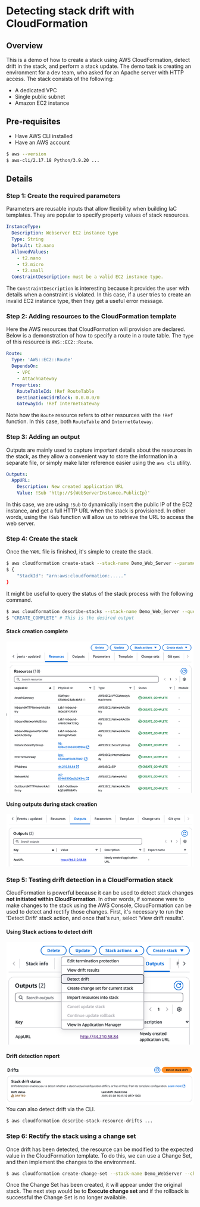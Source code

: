 # Detecting stack drift with CloudFormation

## Overview
This is a demo of how to create a stack using AWS CloudFormation, detect drift in the stack, and perform a stack update. The demo task is creating an environment for a dev team, who asked for an Apache server with HTTP access. The stack consists of the following:
- A dedicated VPC
- Single public subnet
- Amazon EC2 instance

## Pre-requisites
- Have AWS CLI installed
- Have an AWS account
```bash
$ aws --version
$ aws-cli/2.17.18 Python/3.9.20 ...
```
## Details
### Step 1: Create the required parameters
Parameters are reusable inputs that allow flexibility when building IaC templates. They are popular to specify property values of stack resources.
```yaml
InstanceType:
  Description: Webserver EC2 instance type
  Type: String
  Default: t2.nano
  AllowedValues:
    - t2.nano
    - t2.micro
    - t2.small
  ConstraintDescription: must be a valid EC2 instance type.
```
The `ConstraintDescription` is interesting because it provides the user with details when a constraint is violated. In this case, if a user tries to create an invalid EC2 instance type, then they get a useful error message.

### Step 2: Adding resources to the CloudFormation template
Here the AWS resources that CloudFormation will provision are declared. Below is a demonstration of how to specify a route in a route table. The `Type` of this resource is `AWS::EC2::Route`.
```yaml
Route:
  Type: 'AWS::EC2::Route'
  DependsOn:
    - VPC
    - AttachGateway
  Properties:
    RouteTableId: !Ref RouteTable
    DestinationCidrBlock: 0.0.0.0/0
    GatewayId: !Ref InternetGateway
```
Note how the `Route` resource refers to other resources with the `!Ref` function. In this case, both `RouteTable` and `InternetGateway`.

### Step 3: Adding an output
Outputs are mainly used to capture important details about the resources in the stack, as they allow a convenient way to store the information in a separate file, or simply make later reference easier using the `aws cli` utility.
```yaml
Outputs:
  AppURL:
    Description: New created application URL
    Value: !Sub 'http://${WebServerInstance.PublicIp}'
```
In this case, we are using `!Sub` to dynamically insert the public IP of the EC2 instance, and get a full HTTP URL when the stack is provisioned. In other words, using the `!Sub` function will allow us to retrieve the URL to access the web server.

### Step 4: Create the stack
Once the `YAML` file is finished, it's simple to create the stack.
```bash
$ aws cloudformation create-stack --stack-name Demo_Web_Server --parameters ParameterKey=InstanceType,ParameterValue=t2.micro --template-body file://cf_stack.yaml
$ {
    "StackId": "arn:aws:cloudformation:....."
}
```
It might be useful to query the status of the stack process with the following command.
```bash
$ aws cloudformation describe-stacks --stack-name Demo_Web_Server --query "Stacks[0].StackStatus"
$ "CREATE_COMPLETE" # This is the desired output
```
#### **Stack creation complete**
![Link](https://github.com/bernie-cm/cloudformation_lab/blob/main/assets/20250308_cloudformation_stack_created.png)
#### **Using outputs during stack creation**
![Link](https://github.com/bernie-cm/cloudformation_lab/blob/main/assets/20250308_cloudformation_outputs.png)

### Step 5: Testing drift detection in a CloudFormation stack
CloudFormation is powerful because it can be used to detect stack changes **not initiated within CloudFormation**. In other words, if someone were to make changes to the stack using the AWS Console, CloudFormation can be used to detect and rectify those changes.
First, it's necessary to run the 'Detect Drift' stack action, and once that's run, select 'View drift results'.
#### Using Stack actions to detect drift
![Link](https://github.com/bernie-cm/cloudformation_lab/blob/main/assets/20250308_detect_drift.png)
#### Drift detection report
![Link](https://github.com/bernie-cm/cloudformation_lab/blob/main/assets/20250308_drift_detection_report.png)  
You can also detect drift via the CLI.
```bash
$ aws cloudformation describe-stack-resource-drifts ...
```

### Step 6: Rectify the stack using a change set
Once drift has been detected, the resource can be modified to the expected value in the CloudFormation template. To do this, we can use a Change Set, and then implement the changes to the environment.
```bash
$ aws cloudformation create-change-set --stack-name Demo_WebServer --change-set-name Demo_Change_set --parameters ParameterKey=InstanceType,ParameterValue=t2.micro, --template-body file://cf_stack-CS.yaml
```
Once the Change Set has been created, it will appear under the original stack. The next step would be to **Execute change set** and if the rollback is successful the Change Set is no longer available.
